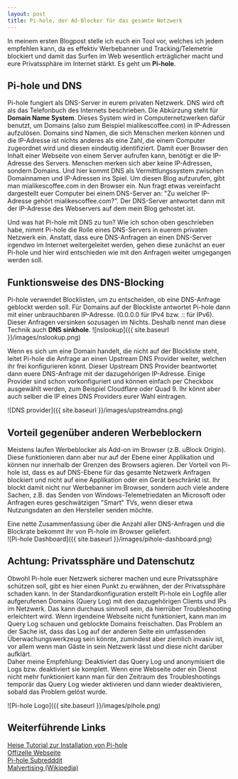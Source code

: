 ```yaml
---
layout: post
title: Pi-hole, der Ad-Blocker für das gesamte Netzwerk
---
```


In meinem ersten Blogpost stelle ich euch ein Tool vor, welches ich jedem empfehlen kann, da es effektiv Werbebanner und Tracking/Telemetrie blockiert und damit das Surfen im Web wesentlich erträglicher macht und eure Privatssphäre im Internet stärkt. Es geht um **Pi-hole**. 

## Pi-hole und DNS

Pi-hole fungiert als DNS-Server in eurem privaten Netzwerk. DNS wird oft als das Telefonbuch des Internets beschrieben. Die Abkürzung steht für **Domain Name System**. Dieses System wird in Computernetzwerken dafür benutzt, um Domains (also zum Beispiel mialikescoffee.com) in IP-Adressen aufzulösen. Domains sind Namen, die sich Menschen merken können und die IP-Adresse ist nichts anderes als eine Zahl, die einem Computer zugeordnet wird und diesen eindeutig identifiziert. Damit euer Browser den Inhalt einer Webseite von einem Server aufrufen kann, benötigt er die IP-Adresse des Servers. Menschen merken sich aber keine IP-Adressen, sondern Domains. Und hier kommt DNS als Vermittlungssystem zwischen Domainnamen und IP-Adressen ins Spiel. Um diesen Blog aufzurufen, gibt man mialikescoffee.com in den Browser ein. Nun fragt etwas vereinfacht dargestellt euer Computer bei einem DNS-Server an: "Zu welcher IP-Adresse gehört mialikescoffee.com?". Der DNS-Server antwortet dann mit der IP-Adresse des Webservers auf dem mein Blog gehostet ist.

Und was hat Pi-hole mit DNS zu tun? Wie ich schon oben geschrieben habe, nimmt Pi-hole die Rolle eines DNS-Servers in euerem privaten Netzwerk ein. 
Anstatt, dass eure DNS-Anfragen an einen DNS-Server irgendwo im Internet weitergeleitet werden, gehen diese zunächst an euer Pi-hole und hier wird entschieden wie mit den Anfragen weiter umgegangen werden soll.


## Funktionsweise des DNS-Blocking

Pi-hole verwendet Blocklisten, um zu entscheiden, ob eine DNS-Anfrage geblockt werden soll. Für Domains auf der Blockliste antwortet Pi-hole dann mit einer unbrauchbaren IP-Adresse. (0.0.0.0 für IPv4 bzw. :: für IPv6). Dieser Anfragen versinken sozusagen im Nichts. Deshalb nennt man diese Technik auch **DNS sinkhole**.
![nslookup]({{ site.baseurl }}/images/nslookup.png)

Wenn es sich um eine Domain handelt, die nicht auf der Blockliste steht, leitet Pi-hole die Anfrage an einen Upstream DNS Provider weiter, welchen ihr frei konfigurieren könnt. Dieser Upstream DNS Provider beantwortet dann euere DNS-Anfrage mit der dazugehörigen IP-Adresse. Einige Provider sind schon vorkonfiguriert und können einfach per Checkbox ausgewählt werden, zum Beispiel Cloudflare oder Quad 9. Ihr könnt aber auch selber die IP eines DNS Providers eurer Wahl eintragen.

![DNS provider]({{ site.baseurl }}/images/upstreamdns.png)


## Vorteil gegenüber anderen Werbeblockern

Meistens laufen Werbeblocker als Add-on im Browser (z.B. uBlock Origin). Diese funktionieren dann aber nur auf der Ebene einer Applikation und können nur innerhalb der Grenzen des Browsers agieren. Der Vorteil von Pi-hole ist, dass es auf DNS-Ebene für das gesamte Netzwerk Anfragen blockiert und nicht auf eine Applikation oder ein Gerät beschränkt ist. Ihr blockt damit nicht nur Werbebanner im Browser, sondern auch viele andere Sachen, z.B. das Senden von Windows-Telemetriedaten an Microsoft oder Anfragen eures geschwätzigen "Smart" TVs, wenn dieser etwa Nutzungsdaten an den Hersteller senden möchte.

Eine nette Zusammenfassung über die Anzahl aller DNS-Anfragen und die Blockrate bekommt ihr von Pi-hole im Browser geliefert.  
![Pi-hole Dashboard]({{ site.baseurl }}/images/pihole-dashboard.png)

## Achtung: Privatssphäre und Datenschutz

Obwohl Pi-hole euer Netzwerk sicherer machen und eure Privatssphäre schützen soll, gibt es hier einen Punkt zu erwähnen, der der Privatssphäre schaden kann. In der Standardkonfiguration erstellt Pi-hole ein Logfile aller aufgerufenen Domains (Query Log) mit den dazugehörigen Clients und IPs im Netzwerk. Das kann durchaus sinnvoll sein, da hierrüber Troubleshooting erleichtert wird. Wenn irgendeine Webseite nicht funktioniert, kann man im Query Log schauen und geblockte Domains freischalten. Das Problem an der Sache ist, dass das Log auf der anderen Seite ein umfassenden Überwachungswerkzeug sein könnte, zumindest aber ziemlich invasiv ist, vor allem wenn man Gäste in sein Netzwerk lässt und diese nicht darüber aufklärt.  
Daher meine Empfehlung: Deaktiviert das Query Log und anonymisiert die Logs bzw. deaktiviert sie komplett. Wenn eine Webseite oder ein Dienst nicht mehr funktioniert kann man für den Zeitraum des Troubleshootings temporär das Query Log wieder aktivieren und dann wieder deaktivieren, sobald das Problem gelöst wurde.


![Pi-hole Logo]({{ site.baseurl }}/images/pihole.png)


## Weiterführende Links

[Heise Tutorial zur Installation von Pi-hole](https://www.heise.de/tipps-tricks/Pi-Hole-auf-dem-Raspberry-Pi-einrichten-so-geht-s-4358553.html)  
[Offizelle Webseite](https://pi-hole.net/)  
[Pi-hole Subredddit](https://reddit.com/r/pihole/)  
[Malvertising (Wikipedia)](https://de.wikipedia.org/wiki/Malvertising)